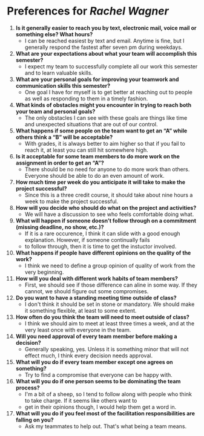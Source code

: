 # Preferences for _Rachel Wagner_

1. __Is it generally easier to reach you by text, electronic mail, voice mail or something else?  What hours?__ 
   * I can be reached easiest by text and email. Anytime is fine, but I generally respond the fastest after seven pm during weekdays.
1. __What are your expectations about what your team will accomplish this semester?__ 
   * I expect my team to successfully complete all our work this semester and to learn valuable skills.
1. __What are your personal goals for improving your teamwork and communication skills this semester?__ 
   * One goal I have for myself is to get better at reaching out to people as well as responding to them in a timely fashion. 
1. __What kinds of obstacles might you encounter in trying to reach both your team and personal goals?__ 
   * The only obstacles I can see with these goals are things like time and unexpected situations that are out of our control.
1. __What happens if some people on the team want to get an “A” while others think a “B” will be acceptable?__ 
   * With grades, it is always better to aim higher so that if you fail to reach it, at least you can still hit somewhere high.
1. __Is it acceptable for some team members to do more work on the assignment in order to get an “A”?__ 
   * There should be no need for anyone to do more work than others. Everyone should be able to do an even amount of work.
1. __How much time per week do you anticipate it will take to make the project successful?__ 
   * Since this is a three credit course, it should take about nine hours a week to make the project successful.
1. __How will you decide who should do what on the project and activities?__ 
   * We will have a discussion to see who feels comfortable doing what.
1. __What will happen if someone doesn’t follow through on a commitment (missing deadline, no show, etc.)?__ 
   * If it is a rare occurence, I think it can slide with a good enough explanation. However, if someone continually fails
   * to follow through, then it is time to get the instuctor involved.
1. __What happens if people have different opinions on the quality of the work?__ 
   * I think we need to define a group opinion of quality of work from the very beginning.
1. __How will you deal with different work habits of team members?__ 
   * First, we should see if those difference can aline in some way. If they cannot, we should figure out some compromises.
1. __Do you want to have a standing meeting time outside of class?__ 
   * I don't think it should be set in stone or mandatory. We should make it something flexible, at least to some extent.
1. __How often do you think the team will need to meet outside of class?__ 
   * I think we should aim to meet at least three times a week, and at the very least once with everyone in the team.
1. __Will you need approval of every team member before making a decision?__ 
   * Generally speaking, yes. Unless it is something minor that will not effect much, I think every decision needs approval.
1. __What will you do if every team member except one agrees on something?__ 
   * Try to find a compromise that everyone can be happy with.
1. __What will you do if one person seems to be dominating the team process?__ 
   * I'm a bit of a sheep, so I tend to follow along with people who think to take charge. If it seems like others want to
   * get in their opinions though, I would help them get a word in.
1. __What will you do if you feel most of the facilitation responsibilities are falling on you?__ 
   * Ask my teammates to help out. That's what being a team means.

